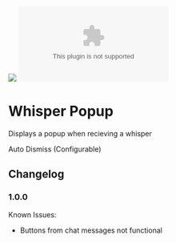![](https://img.shields.io/badge/Foundry-v0.7.9-informational)
![Latest Release Download Count](https://img.shields.io/github/downloads/jsinme/WhisperPopups/latest/module.zip)

# Whisper Popup

Displays a popup when recieving a whisper

Auto Dismiss (Configurable)

## Changelog

### 1.0.0

Known Issues:

- Buttons from chat messages not functional
